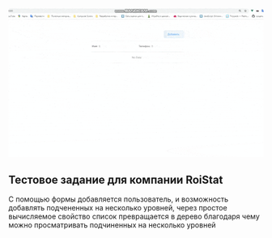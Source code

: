 ![](rs-project.gif)

## Тестовое задание для компании RoiStat

С помощью формы добавляется пользователь, и возможность добавлять подчененных на несколько уровней, через простое вычисляемое свойство список превращается в дерево благодаря чему можно просматривать подчиненных на несколько уровней 
